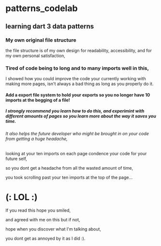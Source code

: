 # patterns_codelab

## learning dart 3 data patterns

### My own original file structure
the file structure is of my own design for readability,
accessibility, and for my own personal satisfaction, 

### Tired of code being to long and to many imports well in this,
I showed how you could improve the code your currently working with making more pages,
isn't always a bad thing as long as you properly do it.

#### Add a export file system to hold your exports so you no longer have 10 imports at the begging of a file!

##### I strongly recommend you learn how to do this, and experimint with different amounts of pages so you learn more about the way it saves you time. 

###### It also helps the future developer who might be brought in on your code from getting a huge headache,

looking at your ten imports on each page condence your code for your future self,

so you dont get a headache from all the wasted amount of time,

you took scrolling past your ten imports at the top of the page...

# (: LOL :)

If you read this hope you smiled,

and agreed with me on this but if not,

hope when you discover what I'm talking about,

you dont get as annoyed by it as I did :).
